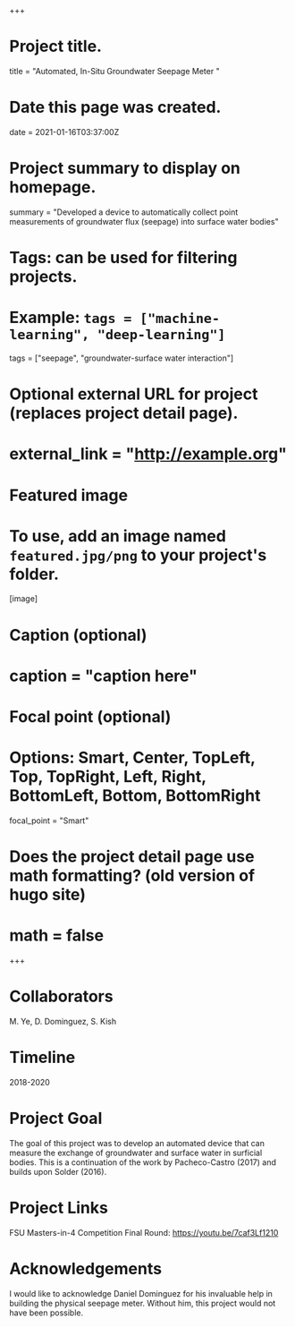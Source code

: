 +++
# Project title.
title = "Automated, In-Situ Groundwater Seepage Meter "

# Date this page was created.
date = 2021-01-16T03:37:00Z

# Project summary to display on homepage.
summary = "Developed a device to automatically collect point measurements of groundwater flux (seepage) into surface water bodies"

# Tags: can be used for filtering projects.
# Example: `tags = ["machine-learning", "deep-learning"]`
tags = ["seepage", "groundwater-surface water interaction"]

# Optional external URL for project (replaces project detail page).
# external_link = "http://example.org"

# Featured image
# To use, add an image named `featured.jpg/png` to your project's folder.
[image]
# Caption (optional)
#  caption = "caption here"

# Focal point (optional)
# Options: Smart, Center, TopLeft, Top, TopRight, Left, Right, BottomLeft, Bottom, BottomRight
  focal_point = "Smart"

# Does the project detail page use math formatting? (old version of hugo site)
# math = false

+++

# Collaborators
M. Ye, D. Dominguez, S. Kish
# Timeline
2018-2020

# Project Goal
The goal of this project was to develop an automated device that can measure the exchange of groundwater and surface water in surficial bodies.  This is a continuation of the work by Pacheco-Castro (2017) and builds upon Solder (2016).  

# Project Links
FSU Masters-in-4 Competition Final Round:
https://youtu.be/7caf3Lf1210


# Acknowledgements
I would like to acknowledge Daniel Dominguez for his invaluable help in building the physical seepage meter.  Without him, this project would not have been possible.